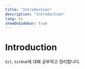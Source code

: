```yaml
---
title: "Introduction"
description: "Introduction"
lang: ko
showOnSidebar: true
---
```


# Introduction
`Git`, `GitHub`에 대해 공부하고 정리합니다.